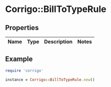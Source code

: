 # Corrigo::BillToTypeRule

## Properties

| Name | Type | Description | Notes |
| ---- | ---- | ----------- | ----- |

## Example

```ruby
require 'corrigo'

instance = Corrigo::BillToTypeRule.new()
```

